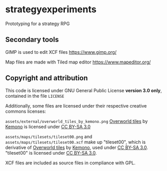 # strategyexperiments
Prototyping for a strategy RPG

## Secondary tools
GIMP is used to edit XCF files https://www.gimp.org/

Map files are made with Tiled map editor https://www.mapeditor.org/

## Copyright and attribution
This code is licensed under GNU General Public License **version 3.0 only**, contained in the file `LICENSE`

Additionally, some files are licensed under their respective creative commons licenses:

`assets/external/overworld_tiles_by_kemono.png` [Overworld tiles](https://opengameart.org/content/overworld-tiles-1) by [Kemono](https://opengameart.org/users/kemono) is licensed under [CC BY-SA 3.0](https://creativecommons.org/licenses/by-sa/3.0/)

`assets/maps/tilesets/tileset00.png` and `assets/maps/tilesets/tileset00.xcf` make up "tileset00", which is derivative of [Overworld tiles](https://opengameart.org/content/overworld-tiles-1) by [Kemono](https://opengameart.org/users/kemono), used under [CC BY-SA 3.0](https://creativecommons.org/licenses/by-sa/3.0/). "tileset00" is licensed under [CC BY-SA 3.0](https://creativecommons.org/licenses/by-sa/3.0/).

XCF files are included as source files in compliance with GPL.
